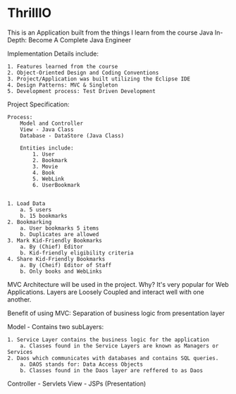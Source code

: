 # ThrillIO
This is an Application built from the things I learn from the course 
		Java In-Depth: Become A Complete Java Engineer
		
Implementation Details include:

	1. Features learned from the course
	2. Object-Oriented Design and Coding Conventions
	3. Project/Application was built utilizing the Eclipse IDE
	4. Design Patterns: MVC & Singleton
	5. Development process: Test Driven Development
	
	
	
Project Specification: 

	Process:
		Model and Controller 
		View - Java Class 
		Database - DataStore (Java Class)
		
		Entities include:
			1. User
			2. Bookmark
			3. Movie
			4. Book
			5. WebLink
			6. UserBookmark


	1. Load Data
		a. 5 users
		b. 15 bookmarks
	2. Bookmarking
		a. User bookmarks 5 items
		b. Duplicates are allowed
	3. Mark Kid-Friendly Bookmarks
		a. By (Chief) Editor
		b. Kid-friendly eligibility criteria
	4. Share Kid-Friendly Bookmarks
		a. By (Cheif) Editor of Staff
		b. Only books and WebLinks

MVC Architecture will be used in the project.
Why? It's very popular for Web Applications.
Layers are Loosely Coupled and interact well with one another.

Benefit of using MVC: Separation of business logic from presentation layer 

Model - Contains two subLayers: 

	1. Service Layer contains the business logic for the application
		a. Classes found in the Service Layers are known as Managers or Services
	2. Daos which communicates with databases and contains SQL queries.
		a. DAOS stands for: Data Access Objects
		b. Classes found in the Daos layer are reffered to as Daos
Controller - Servlets
View - JSPs (Presentation)